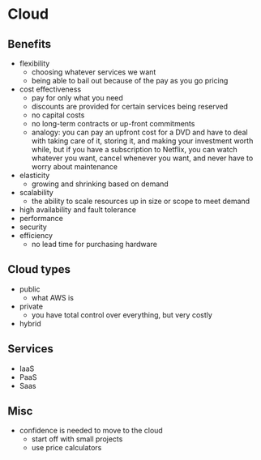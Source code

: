 # Cloud

## Benefits
- flexibility
  - choosing whatever services we want
  - being able to bail out because of the pay as you go pricing
- cost effectiveness
  - pay for only what you need
  - discounts are provided for certain services being reserved
  - no capital costs
  - no long-term contracts or up-front commitments
  - analogy: you can pay an upfront cost for a DVD and have to deal with taking care of it, storing it, and making your investment worth while, but if you have a subscription to Netflix, you can watch whatever you want, cancel whenever you want, and never have to worry about maintenance
- elasticity
  -  growing and shrinking based on demand
- scalability
  - the ability to scale resources up in size or scope to meet demand
- high availability and fault tolerance
- performance
- security
- efficiency
  - no lead time for purchasing hardware

## Cloud types
- public
  - what AWS is
- private
  - you have total control over everything, but very costly
- hybrid

## Services
- IaaS
- PaaS
- Saas

## Misc
- confidence is needed to move to the cloud
  - start off with small projects
  - use price calculators

